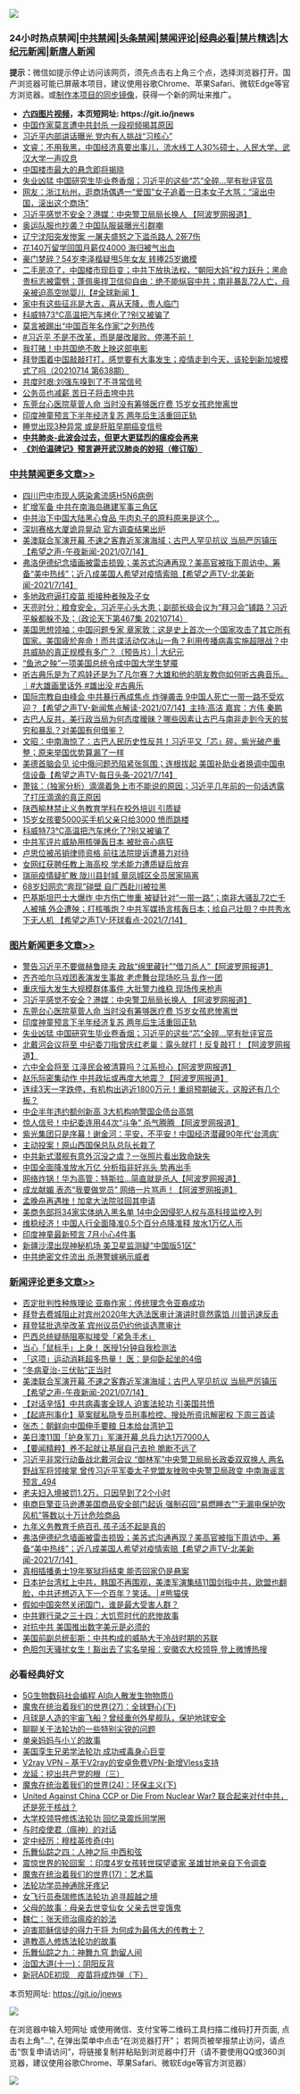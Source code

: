 ![](https://raw.githubusercontent.com/fqnews/bnews/master/64photo/fqnews-qr.jpg)

<div id="tt">
<h3>24小时热点禁闻|<a href="#%E4%B8%AD%E5%85%B1%E7%A6%81%E9%97%BB%E6%9B%B4%E5%A4%9A%E6%96%87%E7%AB%A0">中共禁闻</a>|<a href="#%E5%9B%BE%E7%89%87%E6%96%B0%E9%97%BB%E6%9B%B4%E5%A4%9A%E6%96%87%E7%AB%A0">头条禁闻</a>|<a href="#%E6%96%B0%E9%97%BB%E8%AF%84%E8%AE%BA%E6%9B%B4%E5%A4%9A%E6%96%87%E7%AB%A0">禁闻评论|<a href="#%E5%BF%85%E7%9C%8B%E7%BB%8F%E5%85%B8%E5%A5%BD%E6%96%87">经典必看|<a href="/video.md#%E7%A6%81%E7%89%87%E7%B2%BE%E9%80%89">禁片精选</a>|<a href="https://github.com/fqnews/djy/blob/master/gb/nf1351518.md#1">大纪元新闻</a>|<a href="https://github.com/fqnews/ntdtv/blob/master/gb/prog204.md#1">新唐人新闻</a></h3>
<div><b>提示：</b>微信如提示停止访问该网页，须先点击右上角三个点，选择浏览器打开。国产浏览器可能已屏蔽本项目，建议使用谷歌Chrome、苹果Safari、微软Edge等官方浏览器。或<a href="https://github.com/fqnews/bnews/blob/master/%E5%88%B6%E4%BD%9Cgit%E7%A6%81%E9%97%BB%E9%95%9C%E5%83%8F.md">制作本项目的同步镜像</a>，获得一个新的网址来推广。</div>
<ul>
<li><b><a href="http://d1.bdrive.tk/64.mp4" target="_blank">六四图片视频</a>，本页短网址: https://git.io/jnews</b></li>
<li><a href="/cbnews/20210714/1586965.md">中国作家莫言遭中共封杀 一段视频揭其原因</a></li>
<li><a href="/cbnews/20210714/1586927.md">习近平内部讲话曝光 党内有人挑战“习核心”</a></li>
<li><a href="/bannedvideo/20210714/1586973.md">文睿：不用我黑，中国经济真要出事儿，流水线工人30%硕士，人民大学、武汉大学一声叹息</a></li>
<li><a href="/cnnews/20210714/1587057.md">中国楼市最大的悬念即将揭晓</a></li>
<li><a href="/topimagenews/20210714/1587052.md">失业凶猛 中国研究生毕业卷香烟；习近平的这些“芯”全碎...罕有批评官员</a></li>
<li><a href="/bannedvideo/20210714/1586957.md">网友：浙江杭州，逛商场偶遇一“爱国”女子追着一日本女子大骂：“滚出中国，滚出这个商场”</a></li>
<li><a href="/topimagenews/20210715/1587502.md">习近平感觉不安全？港媒：中央警卫局局长换人 【阿波罗网报道】</a></li>
<li><a href="/cnnews/20210715/1587276.md">奥运队服也抄袭？中国队服装曝光引群嘲</a></li>
<li><a href="/cnnews/20210714/1587040.md">辽宁沈阳突发惨案 一屠夫盛怒之下滥杀路人 2死7伤</a></li>
<li><a href="/lifebaike/20210714/1587125.md">花140万留学回国月薪仅4000 海归被气出血</a></li>
<li><a href="/yule/20210715/1587205.md">豪门梦碎？54岁李泽楷疑甩5年女友 转捧25岁嫩模</a></li>
<li><a href="/bannedvideo/20210715/1587329.md">二手房凉了，中国楼市现巨变；中共下放执法权，“朝阳大妈”权力跃升；黑命贵标志被雷劈；蓬佩奥捍卫信仰自由：绝不能纵容中共；南非暴乱72人亡，母亲被迫高空抛婴儿【#全球新闻 】</a></li>
<li><a href="/lifebaike/20210714/1586949.md">家中有这些征兆是大吉，喜从天降，贵人临门</a></li>
<li><a href="/cbnews/20210715/1587282.md">科威特73℃高温把汽车烤化了?别又被骗了</a></li>
<li><a href="/cbnews/20210714/1586964.md">莫言被踢出“中国百年名作家”之列热传</a></li>
<li><a href="/bannedvideo/20210715/1587315.md">#习近平 不是不改革，而是屡改屡败、停滞不前！</a></li>
<li><a href="/ccpdope/20210715/1587353.md">我打赌！中共国绝不敢上映这部电影</a></li>
<li><a href="/bannedvideo/20210714/1586940.md">拜登围着中国敲敲打打，感觉要有大事发生；疫情走到今天，该轮到新加坡模式了吗（20210714 第638期）</a></li>
<li><a href="/comments/20210715/1587388.md">共度时艰:刘强东嗅到了不寻常信号</a></li>
<li><a href="/ssgc/20210714/1587096.md">公务员也减薪 苦日子将击垮中共</a></li>
<li><a href="/topimagenews/20210715/1587324.md">东莞台心医院草菅人命 当时没有筹够医疗费 15岁女孩悲惨离世</a></li>
<li><a href="/topimagenews/20210715/1587248.md">印度神童预言下半年经济复苏 两年后生活重回正轨</a></li>
<li><a href="/health/20210714/1587008.md">睡觉出现3种异常 或是肝脏早期癌变信号</a></li>
<li><b><a href="/comments/20200211/1275071.md" target="_blank">中共肺炎-此波会过去，但更大更猛烈的瘟疫会再来</a></b></li>
<li><b><a href="/comments/20200207/1272816.md" target="_blank">《刘伯温碑记》预言避开武汉肺炎的妙招（修订版）</a></b></li>
</ul>
</div>

<div class="catlist">
<h3><a href="/cbnews/" target="_blank">中共禁闻</a><span><a href="/cbnews/" target="_blank" rel="nofollow">更多文章>></a></span></h3>
<ul>
<li><a href="/cbnews/20210715/1587555.md" target="_blank">四川巴中市现人感染禽流感H5N6病例</a></li>
<li><a href="/cbnews/20210715/1587548.md" target="_blank">扩增军备 中共在南海岛礁建军事三角区</a></li>
<li><a href="/cbnews/20210715/1587547.md" target="_blank">中共治下中国大陆黑心食品 牛肉丸子的原料原来是这个&#8230;</a></li>
<li><a href="/cbnews/20210715/1587537.md" target="_blank">深圳赛格大厦诡异晃动 官方调查结果出炉</a></li>
<li><a href="/comments/20210715/1587521.md" target="_blank">美澳联合军演开幕 不速之客靠近军演海域；古巴人罕见抗议 当局严厉镇压【希望之声-午夜新闻-2021/07/14】</a></li>
<li><a href="/comments/20210715/1587475.md" target="_blank">弗洛伊德纪念墙画被雷击损毁；美苏式沟通再现？美高官被指下周访中、筹备“美中热线”；近八成美国人希望对疫情索赔【希望之声TV-北美新闻-2021/7/14】</a></li>
<li><a href="/cbnews/20210715/1587432.md" target="_blank">多地政府逼打疫苗 拒接种者殃及子女</a></li>
<li><a href="/cbnews/20210715/1587401.md" target="_blank">天亮时分：粮食安全，习近平心头大患；副部长级会议为“拜习会”铺路？习近平躲都躲不及；（政论天下第467集 20210714）</a></li>
<li><a href="/cbnews/20210715/1587383.md" target="_blank">美国思想领袖：中国问题专家 章家敦：这是史上首次一个国家攻击了其它所有国家。美国疲於奔命！而共谍活动仅冰山一角？利用传播病毒实施超限战？中共威胁的真正规模有多广？（预告片）| 大纪元</a></li>
<li><a href="/cbnews/20210715/1587370.md" target="_blank">“鱼池之殃”一项美国总统令成中国大学生梦魇</a></li>
<li><a href="/comments/20210715/1587367.md" target="_blank">听古典乐是为了鸡娃还是为了凡尔赛？大雄和他的朋友教你如何听古典音乐。｜#大雄画里话外 #雄出没 #古典乐</a></li>
<li><a href="/comments/20210715/1587360.md" target="_blank">国际宗教自由峰会 中共暴行再成焦点 炸弹袭击 9中国人死亡一带一路不受欢迎？【希望之声TV-新闻焦点解读-2021/07/14】主持:高洁  嘉宾：方伟  秦鹏</a></li>
<li><a href="/comments/20210715/1587359.md" target="_blank">古巴人反共，美行政当局为何态度暧昧？哪些因素让古巴与南非走到今天的贫穷和暴乱？对美国有何借鉴？</a></li>
<li><a href="/cbnews/20210715/1587342.md" target="_blank">文昭：中南海惊了：古巴人民历史性反共！习近平又「芯」碎，紫光破产重整；原来举国优势算漏了一样</a></li>
<li><a href="/comments/20210715/1587336.md" target="_blank">美德首脑会见 论中俄问题恐陷紧张氛围；连根拔起 美国补助业者换调中国电信设备【希望之声TV-每日头条-2021/7/14】</a></li>
<li><a href="/cbnews/20210715/1587330.md" target="_blank">萧铭：（独家分析）滴滴着急上市不能说的原因；习近平几年前的一句话透露了打压滴滴的真正原因</a></li>
<li><a href="/cbnews/20210715/1587308.md" target="_blank">陕西榆林禁止义务教育学科在校外培训 引质疑</a></li>
<li><a href="/cbnews/20210715/1587283.md" target="_blank">15岁女孩要5000买手机父亲只给3000 愤而跳楼</a></li>
<li><a href="/cbnews/20210715/1587282.md" target="_blank">科威特73℃高温把汽车烤化了?别又被骗了</a></li>
<li><a href="/cbnews/20210715/1587270.md" target="_blank">中共军评片威胁用核弹轰日本 被批丧心病狂</a></li>
<li><a href="/cbnews/20210715/1587269.md" target="_blank">卢思位被吊销律师资格 前往法院提诉遭暴力对待</a></li>
<li><a href="/cbnews/20210715/1587250.md" target="_blank">女网红获聘任教上海高校 学术能力遭质疑后放弃</a></li>
<li><a href="/cbnews/20210715/1587249.md" target="_blank">瑞丽疫情疑扩散 陇川县封城 章凤城区全员居家隔离</a></li>
<li><a href="/cbnews/20210715/1587212.md" target="_blank">68岁妇网恋“奔现”碰壁 自广西赴川被拉黑</a></li>
<li><a href="/comments/20210715/1587206.md" target="_blank">巴基斯坦巴士大爆炸 中方伤亡惨重 被疑针对“一带一路”；南非大骚乱72亡千人被捕 外企遭殃；打核嘴炮？中共军媒扬言核轰日本；给自己壮胆？中共秀水下无人机 【希望之声TV-环球看点-2021/7/14】</a></li>

</ul>
</div>
<div class="catlist">
<h3><a href="/topimagenews/" target="_blank">图片新闻</a><span><a href="/topimagenews/" target="_blank" rel="nofollow">更多文章>></a></span></h3>
<ul>
<li><a href="/topimagenews/20210715/1587586.md" target="_blank">警告习近平不要做赫鲁晓夫 政敌“绵里藏针”“借刀杀人”【阿波罗网报道】</a></li>
<li><a href="/topimagenews/20210715/1587554.md" target="_blank">齐齐哈尔马戏团表演发生事故 老虎舞台现场吃马 乱作一团</a></li>
<li><a href="/topimagenews/20210715/1587536.md" target="_blank">重庆恒大发生大规模群体事件 大批警力维稳 现场传来枪声</a></li>
<li><a href="/topimagenews/20210715/1587502.md" target="_blank">习近平感觉不安全？港媒：中央警卫局局长换人 【阿波罗网报道】</a></li>
<li><a href="/topimagenews/20210715/1587324.md" target="_blank">东莞台心医院草菅人命 当时没有筹够医疗费 15岁女孩悲惨离世</a></li>
<li><a href="/topimagenews/20210715/1587248.md" target="_blank">印度神童预言下半年经济复苏 两年后生活重回正轨</a></li>
<li><a href="/topimagenews/20210714/1587052.md" target="_blank">失业凶猛 中国研究生毕业卷香烟；习近平的这些“芯”全碎&#8230;罕有批评官员</a></li>
<li><a href="/topimagenews/20210714/1586860.md" target="_blank">北戴河会议将至 中纪委刀指曾庆红老巢：露头就打！反复敲打！【阿波罗网报道】</a></li>
<li><a href="/topimagenews/20210713/1586149.md" target="_blank">六中全会将至 江泽民会被清算吗？江系担心【阿波罗网报道】</a></li>
<li><a href="/topimagenews/20210713/1586069.md" target="_blank">赵乐际密集动作 中共政坛或再度大地震？【阿波罗网报道】</a></li>
<li><a href="/topimagenews/20210713/1586042.md" target="_blank">连续3天一字跌停，有机构出逃近1800万元！重组预期破灭，这股还有几个板？</a></li>
<li><a href="/topimagenews/20210713/1585784.md" target="_blank">中企半年违约额创新高 3大机构响警国企债台高筑</a></li>
<li><a href="/topimagenews/20210712/1585372.md" target="_blank">惊人信号！中纪委连用44次“斗争” 杀气腾腾 【阿波罗网报道】</a></li>
<li><a href="/topimagenews/20210712/1585184.md" target="_blank">紫光集团只是序幕！谢金河：平安，不平安！中国经济潜藏90年代‘台湾病’</a></li>
<li><a href="/topimagenews/20210711/1584916.md" target="_blank">主动投案！原山西国保总队总队长栽了</a></li>
<li><a href="/topimagenews/20210711/1584789.md" target="_blank">中共新式潜舰有意外沉没之虞？一张照片看出致命缺失</a></li>
<li><a href="/topimagenews/20210711/1584605.md" target="_blank">中国全面降准放水万亿 分析指非好兆头 势再出手</a></li>
<li><a href="/topimagenews/20210710/1584331.md" target="_blank">网络炸锅！华为高管：特斯拉…简直就是杀人【阿波罗网报道】</a></li>
<li><a href="/topimagenews/20210710/1584260.md" target="_blank">成龙献媚 表态“我要做党员” 网络一片骂声！【阿波罗网报道】</a></li>
<li><a href="/topimagenews/20210710/1584235.md" target="_blank">孟晚舟再遇挫！加拿大法院驳回其申请</a></li>
<li><a href="/topimagenews/20210710/1584006.md" target="_blank">美商务部将34家实体纳入黑名单 14中企因侵犯人权与高科技监控入列</a></li>
<li><a href="/topimagenews/20210710/1583935.md" target="_blank">维稳经济！中国人行全面降准0.5个百分点降准释 放水1万亿人币</a></li>
<li><a href="/topimagenews/20210709/1583469.md" target="_blank">印度神童最新预言 7月小心4件事</a></li>
<li><a href="/topimagenews/20210709/1583332.md" target="_blank">新疆沙漠出现神秘机场 美卫星监测疑“中国版51区”</a></li>
<li><a href="/topimagenews/20210708/1583017.md" target="_blank">中共绝密文件流出 杀港警嫁祸示威者</a></li>

</ul>
</div>
<div class="catlist">
<h3><a href="/comments/" target="_blank">新闻评论</a><span><a href="/comments/" target="_blank" rel="nofollow">更多文章>></a></span></h3>
<ul>
<li><a href="/comments/20210715/1587594.md" target="_blank">否定批判性种族理论 亚裔作家：传统理念令亚裔成功</a></li>
<li><a href="/comments/20210715/1587578.md" target="_blank">拜登去费城阻止对宾州2020年大选法医审计演讲时竟然露馅  川普迅速反击</a></li>
<li><a href="/comments/20210715/1587564.md" target="_blank">拜登猛批选举改革 宾州议员仍约他谈选票审计</a></li>
<li><a href="/comments/20210715/1587543.md" target="_blank">巴西总统疑肠阻塞拟接受「紧急手术」</a></li>
<li><a href="/comments/20210715/1587525.md" target="_blank">当心「鼠标手」上身！ 医授1分钟自我检测法</a></li>
<li><a href="/comments/20210715/1587524.md" target="_blank">「这项」运动消耗超多热量！ 医：是仰卧起坐的4倍</a></li>
<li><a href="/comments/20210715/1587523.md" target="_blank">“冬病夏治-三伏贴”正当时</a></li>
<li><a href="/comments/20210715/1587521.md" target="_blank">美澳联合军演开幕 不速之客靠近军演海域；古巴人罕见抗议 当局严厉镇压【希望之声-午夜新闻-2021/07/14】</a></li>
<li><a href="/comments/20210715/1587517.md" target="_blank">【对话辛恬】中共病毒害全球人 迫害法轮功 引美国共愤</a></li>
<li><a href="/comments/20210715/1587514.md" target="_blank">【起底刑事化】草案赋私隐专员刑事检控、搜处所资讯解密权 下周三首读</a></li>
<li><a href="/comments/20210715/1587512.md" target="_blank">张杰：朝鲜向中国伸手要粮 日本给台湾护卫</a></li>
<li><a href="/comments/20210715/1587506.md" target="_blank">美日澳11国「护身军刀」军演开幕 总兵力达1万7000人</a></li>
<li><a href="/comments/20210715/1587504.md" target="_blank">【要闻精粹】养不起就让基层自己去抢 脆断不远了</a></li>
<li><a href="/comments/20210715/1587501.md" target="_blank">习近平非常行动备战北戴河会议 “御林军”中央警卫局局长政委双双换人 两名野战军将领接掌 曾传习近平军委太子党盟友挫败中央警卫局政变 中南海谣言预言_494</a></li>
<li><a href="/comments/20210715/1587495.md" target="_blank">老夫妇入境被罚1.2万，只因早到了2个小时</a></li>
<li><a href="/comments/20210715/1587494.md" target="_blank">电商巨擎亚马逊遭美国商品安全部门起诉 强制召回“易燃睡衣”“无漏电保护吹风机”等数以十万计危险商品</a></li>
<li><a href="/comments/20210715/1587487.md" target="_blank">九年义务教育千疮百孔 孩子活不起是真的</a></li>
<li><a href="/comments/20210715/1587475.md" target="_blank">弗洛伊德纪念墙画被雷击损毁；美苏式沟通再现？美高官被指下周访中、筹备“美中热线”；近八成美国人希望对疫情索赔【希望之声TV-北美新闻-2021/7/14】</a></li>
<li><a href="/comments/20210715/1587470.md" target="_blank">真相插播勇士19年冤狱将结束 能否回家仍是悬案</a></li>
<li><a href="/comments/20210715/1587464.md" target="_blank">日本护台湾杠上中共，韩国不再围观，美澳军演集结11国剑指中共，欧盟也翻脸，中共还想迈入下一个百年？笑话。│#熊猫侠</a></li>
<li><a href="/comments/20210715/1587449.md" target="_blank">假如中国突然关闭国门，谁是最大受害人群？</a></li>
<li><a href="/comments/20210715/1587448.md" target="_blank">中共罪行录之三十四：大饥荒时代的悲惨故事</a></li>
<li><a href="/comments/20210715/1587447.md" target="_blank">对抗中共 美国推出数字美元是必须的</a></li>
<li><a href="/comments/20210715/1587430.md" target="_blank">美国前副总统彭斯：中共构成的威胁大于冷战时期的苏联</a></li>
<li><a href="/comments/20210715/1587429.md" target="_blank">色胆包天骚扰女生！豁出去了实名举报：安徽农大校领导 登上微博热搜</a></li>

</ul>
</div>

<div class="catlist">
<h3>必看经典好文</h3>
<ul>
<li><a href="/topimagenews/20200527/1335347.md" target="_blank">5G生物数码社会编程 AI向人散发生物物质()</a></li>
<li><a href="/comments/20181224/1052333.md" target="_blank">魔鬼在统治着我们的世界(27)：全球野心(下)</a></li>
<li><a href="/comments/20200712/1359456.md" target="_blank">月球是人造的宇宙飞船？曾经重创外星舰队，保护地球安全</a></li>
<li><a href="/comments/20190417/1114875.md" target="_blank">聊聊关于法轮功的一些特别尖锐的问题</a></li>
<li><a href="/cbnews/20210518/1548912.md" target="_blank">单亲妈妈与小丫的故事</a></li>
<li><a href="/comments/20210509/1542373.md" target="_blank">美国孪生兄弟学法轮功 成功戒毒身心巨变</a></li>
<li><a href="/comments/20210402/1257608.md" target="_blank">V2ray VPN &#8211; 基于V2ray的安卓免费VPN-新增Vless支持</a></li>
<li><a href="/comments/20200929/1405201.md" target="_blank">龙延：挖出共产党的根（三）</a></li>
<li><a href="/cbnews/20180907/994846.md" target="_blank">魔鬼在统治着我们的世界(24)：环保主义(下)</a></li>
<li><a href="/comments/20200820/1451960.md" target="_blank">United Against China CCP or Die From Nuclear War? 联合起来对付中共，还是死于核战？</a></li>
<li><a href="/cbnews/20210517/1548104.md" target="_blank">大学校领导修炼法轮功 回忆录震烁同学圈</a></li>
<li><a href="/comments/20200327/1301424.md" target="_blank">与时疫使君（瘟神）的对话</a></li>
<li><a href="/tculture/xiulian/20151105/467870.md" target="_blank">定中经历：穆桂英传奇(中)</a></li>
<li><a href="/tculture/20190101/791144.md" target="_blank">乐舞仙踪之四：人神之际 中西和弦</a></li>
<li><a href="/comments/20210307/1499941.md" target="_blank">震惊世界的轮回案 ：印度4岁女孩转世探望婆家 圣雄甘地亲自下令调查</a></li>
<li><a href="/topimagenews/20180620/960677.md" target="_blank">魔鬼在统治着我们的世界(17)：艺术篇</a></li>
<li><a href="/health/20170626/780263.md" target="_blank">法轮功学员神通除牙疼记</a></li>
<li><a href="/topimagenews/20210512/1544658.md" target="_blank">女飞行员泰瑞修炼法轮功 追寻超越之境</a></li>
<li><a href="/cbnews/20210507/1541162.md" target="_blank">父母的故事：母亲去世变仙女 父亲去世变饿鬼</a></li>
<li><a href="/comments/20200224/1282494.md" target="_blank">魏仁：张天师治瘟疫的妙法</a></li>
<li><a href="/comments/20200622/1346846.md" target="_blank">迫害耶稣信徒的得力干将  为何成为最伟大的传教士？</a></li>
<li><a href="/comments/20200805/1375080.md" target="_blank">道教高人修炼法轮功的故事</a></li>
<li><a href="/tculture/20170718/793528.md" target="_blank">乐舞仙踪之九：神舞九穹 韵留人间</a></li>
<li><a href="/cbnews/20180317/915893.md" target="_blank">治国大道(十一)：阴阳反背</a></li>
<li><a href="/headline/20200908/1392940.md" target="_blank">新冠ADE初现　疫苗将成炸弹（下）</a></li>

</ul>
</div>

本页短网址: https://git.io/jnews

![](https://raw.githubusercontent.com/fqnews/bnews/master/64photo/fqnews-qr.jpg)

在浏览器中输入短网址 或使用微信、支付宝等二维码工具扫描二维码打开页面, 点击右上角"...", 在弹出菜单中点击“在浏览器打开”； 若网页被举报禁止访问，请点击“恢复申请访问”，将链接复制并粘贴到浏览器中打开（请不要使用QQ或360浏览器，建议使用谷歌Chrome、苹果Safari、微软Edge等官方浏览器）

![](https://raw.githubusercontent.com/fqnews/bnews/master/64photo/wx.jpg)